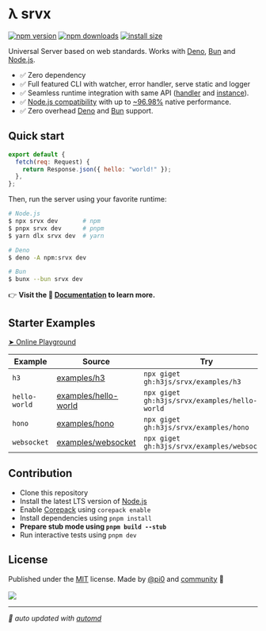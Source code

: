 # λ srvx

<!-- automd:badges color=yellow packagephobia -->

[![npm version](https://img.shields.io/npm/v/srvx?color=yellow)](https://npmjs.com/package/srvx)
[![npm downloads](https://img.shields.io/npm/dm/srvx?color=yellow)](https://npm.chart.dev/srvx)
[![install size](https://badgen.net/packagephobia/install/srvx?color=yellow)](https://packagephobia.com/result?p=srvx)

<!-- /automd -->

Universal Server based on web standards. Works with [Deno](https://deno.com/), [Bun](https://bun.sh/) and [Node.js](https://nodejs.org/en).

- ✅ Zero dependency
- ✅ Full featured CLI with watcher, error handler, serve static and logger
- ✅ Seamless runtime integration with same API ([handler](https://srvx.h3.dev/guide/handler) and [instance](https://srvx.h3.dev/guide/server)).
- ✅ [Node.js compatibility](https://srvx.h3.dev/guide/node) with up to [~96.98%](https://github.com/h3js/srvx/tree/main/test/bench-node) native performance.
- ✅ Zero overhead [Deno](https://deno.com/) and [Bun](https://bun.sh/) support.

## Quick start

```js
export default {
  fetch(req: Request) {
    return Response.json({ hello: "world!" });
  },
};
```

Then, run the server using your favorite runtime:

```bash
# Node.js
$ npx srvx dev       # npm
$ pnpx srvx dev      # pnpm
$ yarn dlx srvx dev  # yarn

# Deno
$ deno -A npm:srvx dev

# Bun
$ bunx --bun srvx dev
```

👉 **Visit the 📖 [Documentation](https://srvx.h3.dev/) to learn more.**

## Starter Examples

[➤ Online Playground](https://stackblitz.com/fork/github/h3js/srvx/tree/main/examples/stackblitz?startScript=dev&file=server.mjs)

<!-- automd:examples -->

| Example       | Source                                                                               | Try                                           |
| ------------- | ------------------------------------------------------------------------------------ | --------------------------------------------- |
| `h3`          | [examples/h3](https://github.com/h3js/srvx/tree/main/examples/h3/)                   | `npx giget gh:h3js/srvx/examples/h3`          |
| `hello-world` | [examples/hello-world](https://github.com/h3js/srvx/tree/main/examples/hello-world/) | `npx giget gh:h3js/srvx/examples/hello-world` |
| `hono`        | [examples/hono](https://github.com/h3js/srvx/tree/main/examples/hono/)               | `npx giget gh:h3js/srvx/examples/hono`        |
| `websocket`   | [examples/websocket](https://github.com/h3js/srvx/tree/main/examples/websocket/)     | `npx giget gh:h3js/srvx/examples/websocket`   |

<!-- /automd -->

## Contribution

- Clone this repository
- Install the latest LTS version of [Node.js](https://nodejs.org/en/)
- Enable [Corepack](https://github.com/nodejs/corepack) using `corepack enable`
- Install dependencies using `pnpm install`
- **Prepare stub mode using `pnpm build --stub`**
- Run interactive tests using `pnpm dev`

## License

<!-- automd:contributors author=pi0 license=MIT -->

Published under the [MIT](https://github.com/h3js/srvx/blob/main/LICENSE) license.
Made by [@pi0](https://github.com/pi0) and [community](https://github.com/h3js/srvx/graphs/contributors) 💛
<br><br>
<a href="https://github.com/h3js/srvx/graphs/contributors">
<img src="https://contrib.rocks/image?repo=h3js/srvx" />
</a>

<!-- /automd -->

<!-- automd:with-automd -->

---

_🤖 auto updated with [automd](https://automd.unjs.io)_

<!-- /automd -->
